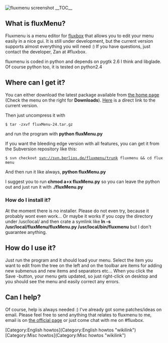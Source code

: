 ![fluxmenu screenshot](Fluxmenu.png "fig:fluxmenu screenshot")
\_\_TOC\_\_

What is fluxMenu?
-----------------

Fluxmenu is a menu editor for [fluxbox](http://fluxbox.org) that allows
you to edit your menu easily in a nice gui. It is still under
development, but the current version supports almost everything you will
need :) If you have questions, just contact the developer, Zan at
\#fluxbox.

fluxmenu is coded in python and depends on pygtk 2.6 I think and
libglade. Of course python too, it is tested on python2.4

Where can I get it?
-------------------

You can either download the latest package available from [the home
page](http://fluxmenu.berlios.de/) (Check the menu on the right for
**Downloads**).
[Here](http://download.berlios.de/fluxmenu/fluxMenu-24.tar.gz) is a
direct link to the current version.

Then just uncompress it with

`$ tar -zxvf fluxMenu-24.tar.gz`

and run the program with **python fluxMenu.py**

If you want the bleeding edge version with all features, you can get it
from the Subversion repository like this:

`$ svn checkout `[`svn://svn.berlios.de/fluxmenu/trunk`](svn://svn.berlios.de/fluxmenu/trunk)` fluxmenu && cd fluxmenu`

And then run it like always, **python fluxMenu.py**

I suggest you to run **chmod a+x fluxMenu.py** so you can leave the
python out and just run it with **./fluxMenu.py**

### How do I install it?

At the moment there is no installer. Please do not even try, because it
probably wont even work... Or maybe it works if you copy the directory
under /usr/local/ and then crate a symlink like **ln -s
/usr/local/fluxMenu/fluxMenu.py /usr/local/bin/fluxmenu** but I don't
guarantee anything.

How do I use it?
----------------

Just run the program and it should load your menu. Select the item you
want to edit from the tree on the left and on the toolbar are items for
adding new submenus and new items and separators etc... When you click
the Save -button, your menu gets updated, so just right-click on desktop
and you should see the menu and easily correct any errors.

Can I help?
-----------

Of course, help is always needed :) I've already got some patches/ideas
on email. Please feel free to send anything that relates to fluxmenu to
me, email is on [the official page](http://fluxmenu.berlios.de) or just
come chat with me on \#fluxbox.

[Category:English howtos](Category:English howtos "wikilink")
[Category:Misc howtos](Category:Misc howtos "wikilink")
